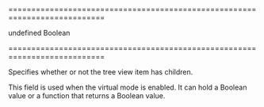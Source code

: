 ===========================================================================
<!--default-->undefined<!--/default-->
<!--type-->Boolean<!--/type-->
===========================================================================

<!--shortDescription-->
Specifies whether or not the tree view item has children.
<!--/shortDescription-->

<!--fullDescription-->
This field is used when the virtual mode is enabled. It can hold a Boolean value or a function that returns a Boolean value.
<!--/fullDescription-->